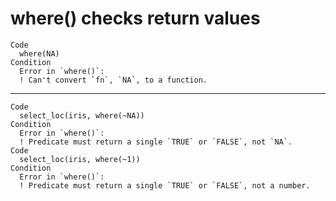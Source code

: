 # where() checks return values

    Code
      where(NA)
    Condition
      Error in `where()`:
      ! Can't convert `fn`, `NA`, to a function.

---

    Code
      select_loc(iris, where(~NA))
    Condition
      Error in `where()`:
      ! Predicate must return a single `TRUE` or `FALSE`, not `NA`.
    Code
      select_loc(iris, where(~1))
    Condition
      Error in `where()`:
      ! Predicate must return a single `TRUE` or `FALSE`, not a number.

